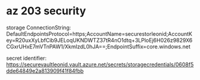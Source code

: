 # az 203 security

storage ConnectionString: DefaultEndpointsProtocol=https;AccountName=securestorleonid;AccountKey=R20uxXyLbfCib9JELoqUKNDWTZ37tR4nO1dtq+3LPloEj6H026z9829X6CGxrUHxE7mVTnPAW1/XkmIzdL0hJA==;EndpointSuffix=core.windows.net

secret identifier: https://securevaultleonid.vault.azure.net/secrets/storagecredentials/0608f5dde64849e2a813909f41f84fbb
